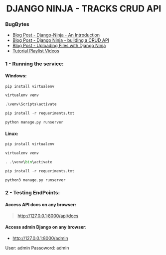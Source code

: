 <h1 align="center">DJANGO NINJA - TRACKS CRUD API</h1>

### BugBytes
- [Blog Post - Django-Ninja - An Introduction](https://www.bugbytes.io/posts/django-ninja/)
- [Blog Post - Django Ninja - building a CRUD API](https://www.bugbytes.io/posts/django-ninja-crud-api/)
- [Blog Post - Uploading Files with Django Ninja](https://www.bugbytes.io/posts/django-ninja-crud-api/)
- [Tutorial Playlist Videos](https://www.youtube.com/watch?v=nC2kQylku0w&list=PL-2EBeDYMIbS7bXwkMOS_ajeTdNRnhApX)

### 1 - Running the service:

#### Windows:

```python
pip install virtualenv

virtualenv venv

.\venv\Scripts\activate

pip install -r requeriments.txt

python manage.py runserver
```

#### Linux:

```python
pip install virtualenv

virtualenv venv

. .\venv\bin\activate

pip install -r requeriments.txt

python3 manage.py runserver
```

### 2 - Testing EndPoints:

#### Access API docs on any browser:

> http://127.0.0.1:8000/api/docs


#### Access admin Django on any browser:

- http://127.0.0.1:8000/admin

User: admin
Passoword: admin
